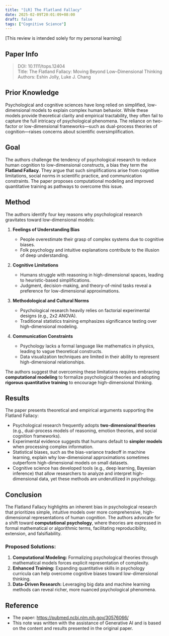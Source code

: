 ```yaml
---
title: "[LR] The Flatland Fallacy"
date: 2025-02-09T20:01:09+08:00
draft: false
tags: ["Cognitive Science"]
---
```


[This review is intended solely for my personal learning]

## Paper Info
> DOI: 10.1111/tops.12404  
> Title: The Flatland Fallacy: Moving Beyond Low–Dimensional Thinking  
> Authors: Eshin Jolly, Luke J. Chang  

## Prior Knowledge
Psychological and cognitive sciences have long relied on simplified, low-dimensional models to explain complex human behavior. While these models provide theoretical clarity and empirical tractability, they often fail to capture the full intricacy of psychological phenomena. The reliance on two-factor or low-dimensional frameworks—such as dual-process theories of cognition—raises concerns about scientific oversimplification.

## Goal
The authors challenge the tendency of psychological research to reduce human cognition to low-dimensional constructs, a bias they term the **Flatland Fallacy**. They argue that such simplifications arise from cognitive limitations, social norms in scientific practice, and communication constraints. The paper proposes computational modeling and improved quantitative training as pathways to overcome this issue.

## Method
The authors identify four key reasons why psychological research gravitates toward low-dimensional models:

1. **Feelings of Understanding Bias**  
   - People overestimate their grasp of complex systems due to cognitive biases.  
   - Folk psychology and intuitive explanations contribute to the illusion of deep understanding.  

2. **Cognitive Limitations**  
   - Humans struggle with reasoning in high-dimensional spaces, leading to heuristic-based simplifications.  
   - Judgment, decision-making, and theory-of-mind tasks reveal a preference for low-dimensional approximations.

3. **Methodological and Cultural Norms**  
   - Psychological research heavily relies on factorial experimental designs (e.g., 2x2 ANOVA).  
   - Traditional statistics training emphasizes significance testing over high-dimensional modeling.

4. **Communication Constraints**  
   - Psychology lacks a formal language like mathematics in physics, leading to vague theoretical constructs.  
   - Data visualization techniques are limited in their ability to represent high-dimensional relationships.

The authors suggest that overcoming these limitations requires embracing **computational modeling** to formalize psychological theories and adopting **rigorous quantitative training** to encourage high-dimensional thinking.

## Results
The paper presents theoretical and empirical arguments supporting the Flatland Fallacy:

- Psychological research frequently adopts **two-dimensional theories** (e.g., dual-process models of reasoning, emotion theories, and social cognition frameworks).
- Experimental evidence suggests that humans default to **simpler models** when processing complex information.
- Statistical biases, such as the bias-variance tradeoff in machine learning, explain why low-dimensional approximations sometimes outperform high-dimensional models on small datasets.
- Cognitive science has developed tools (e.g., deep learning, Bayesian inference) that allow researchers to analyze and interpret high-dimensional data, yet these methods are underutilized in psychology.

## Conclusion
The Flatland Fallacy highlights an inherent bias in psychological research that prioritizes simple, intuitive models over more comprehensive, high-dimensional representations of human cognition. The authors advocate for a shift toward **computational psychology**, where theories are expressed in formal mathematical or algorithmic terms, facilitating reproducibility, extension, and falsifiability.

### Proposed Solutions:
1. **Computational Modeling:** Formalizing psychological theories through mathematical models forces explicit representation of complexity.
2. **Enhanced Training:** Expanding quantitative skills in psychology curricula can help overcome cognitive biases toward low-dimensional thinking.
3. **Data-Driven Research:** Leveraging big data and machine learning methods can reveal richer, more nuanced psychological phenomena.

## Reference  
* The paper: https://pubmed.ncbi.nlm.nih.gov/30576066/  
* This note was written with the assistance of Generative AI and is based on the content and results presented in the original paper.

